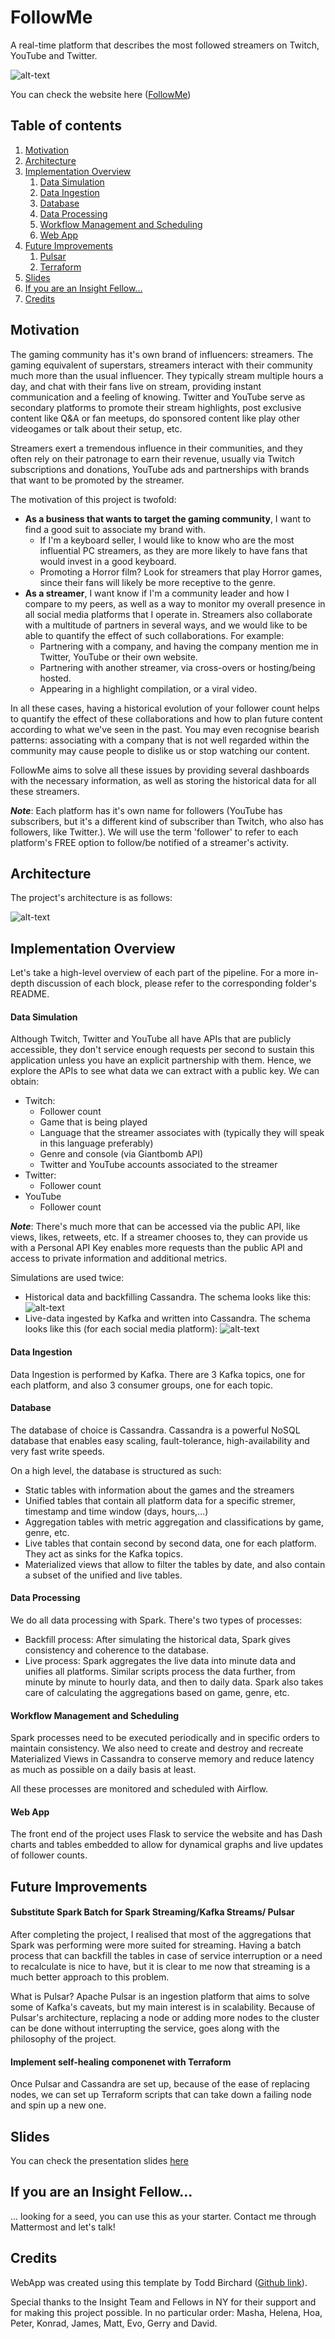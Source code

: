 # FollowMe

A real-time platform that describes the most followed streamers on Twitch, YouTube and Twitter.

![alt-text](./img/FollowMeLogo_small.png)

You can check the website here ([FollowMe](http://towardsdataengineering.com))

## Table of contents
1. [Motivation](#motivation)
2. [Architecture](#architecture)
3. [Implementation Overview](#implementation-overview)
    1. [Data Simulation](#data-simulation)
    2. [Data Ingestion](#data-ingestion)
    3. [Database](#database)
    4. [Data Processing](#data-processing)
    5. [Workflow Management and Scheduling](#workflow-management-and-scheduling)
    6. [Web App](#web-app)
4. [Future Improvements](#future-improvements)
    1. [Pulsar](#substitute-spark-batch-for-spark-streamingkafka-streams-pulsar)
    2. [Terraform](#implement-self-healing-componenet-with-terraform)
5. [Slides](#slides)
6. [If you are an Insight Fellow...](#if-you-are-an-insight-fellow)
7. [Credits](#credits)


## Motivation

The gaming community has it's own brand of influencers: streamers. The gaming equivalent of superstars,
streamers interact with their community much more than the usual influencer. They typically stream multiple hours a day,
and chat with their fans live on stream, providing instant communication and a feeling of knowing. Twitter and YouTube serve 
as secondary platforms to promote their stream highlights, post exclusive content like Q&A or fan meetups,
do sponsored content like play other videogames or talk about their setup, etc.
  
Streamers exert a tremendous influence in their communities, and they often rely on their patronage to earn their
revenue, usually via Twitch subscriptions and donations, YouTube ads and partnerships with brands that want to 
be promoted by the streamer.

The motivation of this project is twofold:
* **As a business that wants to target the gaming community**, I want to find a good suit to associate my brand with. 
    * If I'm a keyboard seller, I would like to know who are the most influential PC streamers, as they are more likely to 
have fans that would invest in a good keyboard. 
    * Promoting a Horror film? Look for streamers that play Horror games, 
since their fans will likely be more receptive to the genre.
* **As a streamer**, I want know if I'm a community leader and how I compare to my peers, as well as a way to monitor
my overall presence in all social media platforms that I operate in. Streamers also collaborate with a multitude of partners
in several ways, and we would like to be able to quantify the effect of such collaborations. For example:
    * Partnering with a company, and having the company mention me in Twitter, YouTube or their own website. 
    * Partnering with another streamer, via cross-overs or hosting/being hosted.
    * Appearing in a highlight compilation, or a viral video.

In all these cases, having a historical evolution of your follower count helps to quantify the effect of these collaborations and
how to plan future content according to what we've seen in the past. You may even recognise bearish patterns: associating 
with a company that is not well regarded within the community may cause people to dislike us or stop watching our content.

FollowMe aims to solve all these issues by providing several dashboards with the necessary information, as well as 
storing the historical data for all these streamers.

***Note***: Each platform has it's own name for followers (YouTube has subscribers, but it's a different kind of 
subscriber than Twitch, who also has followers, like Twitter.). We will use the term 'follower' to refer to each platform's
FREE option to follow/be notified of a streamer's activity.

## Architecture

The project's architecture is as follows:

![alt-text](./img/pipeline.png)
	
## Implementation Overview

Let's take a high-level overview of each part of the pipeline. For a more in-depth discussion of each block, please refer
to the corresponding folder's README. 

#### Data Simulation

Although Twitch, Twitter and YouTube all have APIs that are publicly accessible, they don't service enough requests per
second to sustain this application unless you have an explicit partnership with them. Hence, we explore the APIs to 
see what data we can extract with a public key. We can obtain:
* Twitch:
    * Follower count
    * Game that is being played
    * Language that the streamer associates with (typically they will speak in this language preferably)
    * Genre and console (via Giantbomb API)
    * Twitter and YouTube accounts associated to the streamer 
* Twitter:
    * Follower count
* YouTube
    * Follower count
    
***Note***: There's much more that can be accessed via the public API, like views, likes, retweets, etc. If a streamer chooses to,
they can provide us with a Personal API Key enables more requests than the public API and access to private information 
and additional metrics. 

Simulations are used twice:
* Historical data and backfilling Cassandra. The schema looks like this:
![alt-text](./img/unified_schema.png)
* Live-data ingested by Kafka and written into Cassandra. The schema looks like this (for each social media platform):
![alt-text](./img/live_schema.png)

#### Data Ingestion

Data Ingestion is performed by Kafka. There are 3 Kafka topics, one for each platform, and also 3 consumer groups,
one for each topic.

#### Database

The database of choice is Cassandra. Cassandra is a powerful NoSQL database that enables easy scaling,
fault-tolerance, high-availability and very fast write speeds.

On a high level, the database is structured as such:
* Static tables with information about the games and the streamers
* Unified tables that contain all platform data for a specific stremer, timestamp and time window (days, hours,...)
* Aggregation tables with metric aggregation and classifications by game, genre, etc.
* Live tables that contain second by second data, one for each platform. They act as sinks for the Kafka topics.
* Materialized views that allow to filter the tables by date, and also contain a subset of the unified and live tables.


#### Data Processing

We do all data processing with Spark. There's two types of processes:
* Backfill process: After simulating the historical data, Spark gives consistency and coherence to the database.
* Live process: Spark aggregates the live data into minute data and unifies all platforms. Similar scripts process the data
further, from minute by minute to hourly data, and then to daily data. Spark also takes care of calculating the aggregations
based on game, genre, etc.

#### Workflow Management and Scheduling

Spark processes need to be executed periodically and in specific orders to maintain consistency. We also need to create and 
destroy and recreate Materialized Views in Cassandra to conserve memory and reduce latency as much as possible on a daily basis at least.

All these processes are monitored and scheduled with Airflow.

#### Web App

The front end of the project uses Flask to service the website and has Dash charts and tables embedded to allow 
for dynamical graphs and live updates of follower counts.

## Future Improvements

#### Substitute Spark Batch for Spark Streaming/Kafka Streams/ Pulsar

After completing the project, I realised that most of the aggregations that Spark was performing were more suited
for streaming. Having a batch process that can backfill the tables in case of service interruption or a need
to recalculate is nice to have, but it is clear to me now that streaming is a much better approach to this problem.

What is Pulsar? Apache Pulsar is an ingestion platform that aims to solve some of Kafka's caveats, 
but my main interest is in scalability. Because of Pulsar's architecture, replacing a node or adding more nodes
to the cluster can be done without interrupting the service, goes along with the philosophy of the project. 

#### Implement self-healing componenet with Terraform

Once Pulsar and Cassandra are set up, because of the ease of replacing nodes, we can set up Terraform scripts
that can take down a failing node and spin up a new one. 

## Slides

You can check the presentation slides 
[here](https://docs.google.com/presentation/d/1UpNmw95wN_NGe13Dzem3Er8Wz7eA51D9ndEI0FDk3TQ/edit#slide=id.g5c9bf8bdec_0_0)

## If you are an Insight Fellow...

... looking for a seed, you can use this as your starter. 
Contact me through Mattermost and let's talk!

## Credits

WebApp was created using this template by Todd Birchard 
([Github link](https://github.com/toddbirchard/plotlydash-flask-tutorial)).

Special thanks to the Insight Team and Fellows in NY for their support and for making this project possible.
In no particular order: Masha, Helena, Hoa, Peter, Konrad, James, Matt, Evo, Gerry and David.

